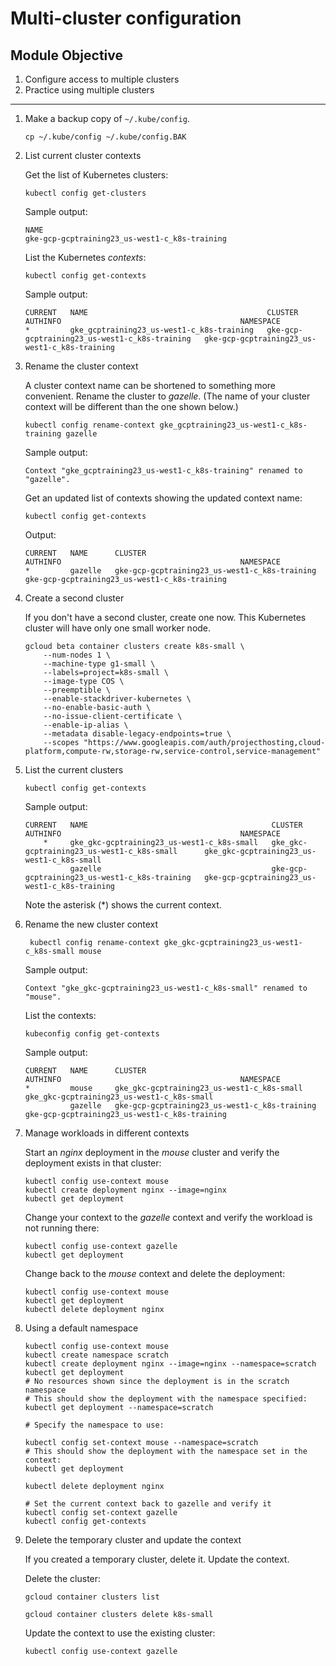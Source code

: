# Multi-cluster configuration

## Module Objective

1. Configure access to multiple clusters
2. Practice using multiple clusters

---

1. Make a backup copy of `~/.kube/config`.

    ```shell
    cp ~/.kube/config ~/.kube/config.BAK
    ```

1. List current cluster contexts

    Get the list of Kubernetes clusters:

    ```shell
    kubectl config get-clusters
    ```

    Sample output:
    ```
    NAME
    gke-gcp-gcptraining23_us-west1-c_k8s-training
    ```

    List the Kubernetes *contexts*:

    ```shell
    kubectl config get-contexts
    ```

    Sample output:
    ```
    CURRENT   NAME                                        CLUSTER                                         AUTHINFO                                        NAMESPACE
    *         gke_gcptraining23_us-west1-c_k8s-training   gke-gcp-gcptraining23_us-west1-c_k8s-training   gke-gcp-gcptraining23_us-west1-c_k8s-training

    ```

1. Rename the cluster context

    A cluster context name can be shortened to something more convenient.
    Rename the cluster to *gazelle*.  (The name of your cluster context
    will be different than the one shown below.)
    ```shell
    kubectl config rename-context gke_gcptraining23_us-west1-c_k8s-training gazelle
    ```

    Sample output:
    ```
    Context "gke_gcptraining23_us-west1-c_k8s-training" renamed to "gazelle".
    ```

    Get an updated list of contexts showing the updated context name:

    ```shell
    kubectl config get-contexts
    ```

    Output:
    ```
    CURRENT   NAME      CLUSTER                                         AUTHINFO                                        NAMESPACE
    *         gazelle   gke-gcp-gcptraining23_us-west1-c_k8s-training   gke-gcp-gcptraining23_us-west1-c_k8s-training
    ```

1. Create a second cluster

    If you don't have a second cluster, create one now.
    This Kubernetes cluster will have only one small worker node.

    ```shell
    gcloud beta container clusters create k8s-small \
        --num-nodes 1 \
        --machine-type g1-small \
        --labels=project=k8s-small \
        --image-type COS \
        --preemptible \
        --enable-stackdriver-kubernetes \
        --no-enable-basic-auth \
        --no-issue-client-certificate \
        --enable-ip-alias \
        --metadata disable-legacy-endpoints=true \
        --scopes "https://www.googleapis.com/auth/projecthosting,cloud-platform,compute-rw,storage-rw,service-control,service-management"
    ```

1. List the current clusters

    ```shell
    kubectl config get-contexts
    ```

    Sample output:

    ```
    CURRENT   NAME                                         CLUSTER                                         AUTHINFO                                        NAMESPACE
        *     gke_gkc-gcptraining23_us-west1-c_k8s-small   gke_gkc-gcptraining23_us-west1-c_k8s-small      gke_gkc-gcptraining23_us-west1-c_k8s-small
              gazelle                                      gke-gcp-gcptraining23_us-west1-c_k8s-training   gke-gcp-gcptraining23_us-west1-c_k8s-training
    ```

    Note the asterisk (*) shows the current context.

1. Rename the new cluster context

    ```shell
     kubectl config rename-context gke_gkc-gcptraining23_us-west1-c_k8s-small mouse
     ```

    Sample output:
    ```
    Context "gke_gkc-gcptraining23_us-west1-c_k8s-small" renamed to "mouse".
     ```

    List the contexts:

    ```shell
    kubeconfig config get-contexts
    ```

    Sample output:
    ```
    CURRENT   NAME      CLUSTER                                         AUTHINFO                                        NAMESPACE
    *         mouse     gke_gkc-gcptraining23_us-west1-c_k8s-small      gke_gkc-gcptraining23_us-west1-c_k8s-small      
              gazelle   gke-gcp-gcptraining23_us-west1-c_k8s-training   gke-gcp-gcptraining23_us-west1-c_k8s-training   
    ```

1. Manage workloads in different contexts

    Start an *nginx* deployment in the *mouse* cluster and verify the
    deployment exists in that cluster:

    ```shell
    kubectl config use-context mouse
    kubectl create deployment nginx --image=nginx
    kubectl get deployment
    ```

    Change your context to the *gazelle* context and verify the workload is not running there:

    ```shell
    kubectl config use-context gazelle
    kubectl get deployment
    ```

    Change back to the *mouse* context and delete the deployment:

    ```shell
    kubectl config use-context mouse
    kubectl get deployment
    kubectl delete deployment nginx
    ```

1. Using a default namespace

    ```
    kubectl config use-context mouse
    kubectl create namespace scratch
    kubectl create deployment nginx --image=nginx --namespace=scratch
    kubectl get deployment
    # No resources shown since the deployment is in the scratch namespace
    # This should show the deployment with the namespace specified:
    kubectl get deployment --namespace=scratch

    # Specify the namespace to use:

    kubectl config set-context mouse --namespace=scratch
    # This should show the deployment with the namespace set in the context:
    kubectl get deployment

    kubectl delete deployment nginx

    # Set the current context back to gazelle and verify it
    kubectl config set-context gazelle
    kubectl config get-contexts

1. Delete the temporary cluster and update the context

    If you created a temporary cluster, delete it.
    Update the context.

    Delete the cluster:
    ```shell
    gcloud container clusters list

    gcloud container clusters delete k8s-small
    ```

    Update the context to use the existing cluster:
    ```shell
    kubectl config use-context gazelle
    ```
